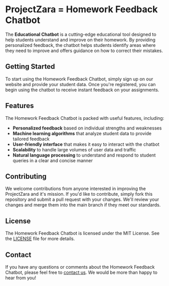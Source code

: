 # ProjectZara = Homework Feedback Chatbot

The **Educational Chatbot** is a cutting-edge educational tool designed to help students understand and improve on their homework. By providing personalized feedback, the chatbot helps students identify areas where they need to improve and offers guidance on how to correct their mistakes.

## Getting Started

To start using the Homework Feedback Chatbot, simply sign up on our website and provide your student data. Once you're registered, you can begin using the chatbot to receive instant feedback on your assignments.

## Features

The Homework Feedback Chatbot is packed with useful features, including:

- **Personalized feedback** based on individual strengths and weaknesses
- **Machine learning algorithms** that analyze student data to provide tailored feedback
- **User-friendly interface** that makes it easy to interact with the chatbot
- **Scalability** to handle large volumes of user data and traffic
- **Natural language processing** to understand and respond to student queries in a clear and concise manner

## Contributing

We welcome contributions from anyone interested in improving the ProjectZara and it's mission. If you'd like to contribute, simply fork this repository and submit a pull request with your changes. We'll review your changes and merge them into the main branch if they meet our standards.

## License

The Homework Feedback Chatbot is licensed under the MIT License. See the [LICENSE](LICENSE) file for more details.

## Contact

If you have any questions or comments about the Homework Feedback Chatbot, please feel free to [contact us](mailto:chatbot@homeworkfeedback.com). We would be more than happy to hear from you!

